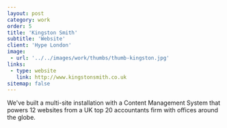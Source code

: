 ```yaml
---
layout: post
category: work
order: 5
title: 'Kingston Smith'
subtitle: 'Website'
client: 'Hype London'
image:
 - url: '../../images/work/thumbs/thumb-kingston.jpg'
links:
 - type: website
   link: http://www.kingstonsmith.co.uk
sitemap: false
---
```


We've built a multi-site installation with a Content Management System that powers 12 websites from a UK top 20 accountants firm with offices around the globe.
